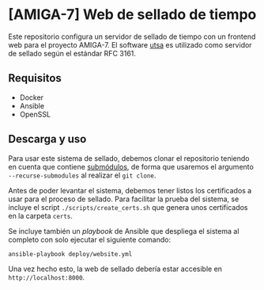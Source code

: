 # [AMIGA-7] Web de sellado de tiempo

Este repositorio configura un servidor de sellado de tiempo con un frontend web
para el proyecto AMIGA-7. El software [utsa](https://github.com/varrrro/utsa) es
utilizado como servidor de sellado según el estándar RFC 3161.

## Requisitos

- Docker
- Ansible
- OpenSSL

## Descarga y uso

Para usar este sistema de sellado, debemos clonar el repositorio teniendo en
cuenta que contiene
[submódulos](https://git-scm.com/book/en/v2/Git-Tools-Submodules), de forma que
usaremos el argumento `--recurse-submodules` al realizar el `git clone`.

Antes de poder levantar el sistema, debemos tener listos los certificados a
usar para el proceso de sellado. Para facilitar la prueba del sistema, se
incluye el script `./scripts/create_certs.sh` que genera unos certificados en
la carpeta `certs`.

Se incluye también un _playbook_ de Ansible que despliega el sistema al
completo con solo ejecutar el siguiente comando:

```
ansible-playbook deploy/website.yml
```

Una vez hecho esto, la web de sellado debería estar accesible en `http://localhost:8000`.
